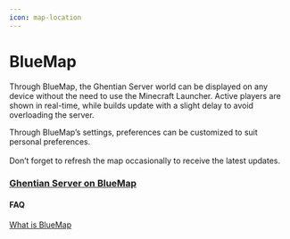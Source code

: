 ```yaml
---
icon: map-location
---
```


# BlueMap

Through BlueMap, the Ghentian Server world can be displayed on any device without the need to use the Minecraft Launcher. Active players are shown in real-time, while builds update with a slight delay to avoid overloading the server.

Through BlueMap’s settings, preferences can be customized to suit personal preferences.\
\
Don’t forget to refresh the map occasionally to receive the latest updates.

### [Ghentian Server on BlueMap](https://map.ghentianserver.net/#ghentian_server:178:0:-131:1500:0:0:0:0:perspective)

#### FAQ

[What is BlueMap](https://bluemap.bluecolored.de/)

